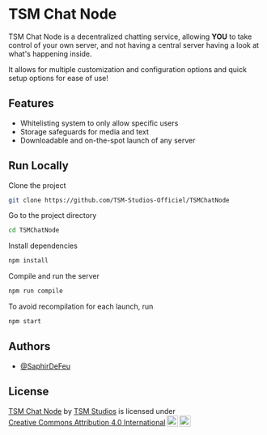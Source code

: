 
# TSM Chat Node

TSM Chat Node is a decentralized chatting service, allowing **YOU** to take control of your own server, and not having a central server having a look at what's happening inside.

It allows for multiple customization and configuration options and quick setup options for ease of use!
## Features

- Whitelisting system to only allow specific users
- Storage safeguards for media and text
- Downloadable and on-the-spot launch of any server


## Run Locally

Clone the project

```bash
git clone https://github.com/TSM-Studios-Officiel/TSMChatNode
```

Go to the project directory

```bash
cd TSMChatNode
```

Install dependencies

```bash
npm install
```

Compile and run the server

```bash
npm run compile
```

To avoid recompilation for each launch, run

```bash
npm start
```


## Authors

- [@SaphirDeFeu](https://www.github.com/SaphirDeFeu)


## License

<p xmlns:cc="http://creativecommons.org/ns#" xmlns:dct="http://purl.org/dc/terms/"><a property="dct:title" rel="cc:attributionURL" href="https://github.com/TSM-Studios-Officiel/TSMChatNode">TSM Chat Node</a> by <a rel="cc:attributionURL dct:creator" property="cc:attributionName" href="https://www.tsmstudios.net">TSM Studios</a> is licensed under <a href="https://creativecommons.org/licenses/by/4.0/?ref=chooser-v1" target="_blank" rel="license noopener noreferrer" style="display:inline-block;">Creative Commons Attribution 4.0 International<img style="height:22px!important;margin-left:3px;vertical-align:text-bottom;" src="https://mirrors.creativecommons.org/presskit/icons/cc.svg?ref=chooser-v1" alt=""><img style="height:22px!important;margin-left:3px;vertical-align:text-bottom;" src="https://mirrors.creativecommons.org/presskit/icons/by.svg?ref=chooser-v1" alt=""></a></p>